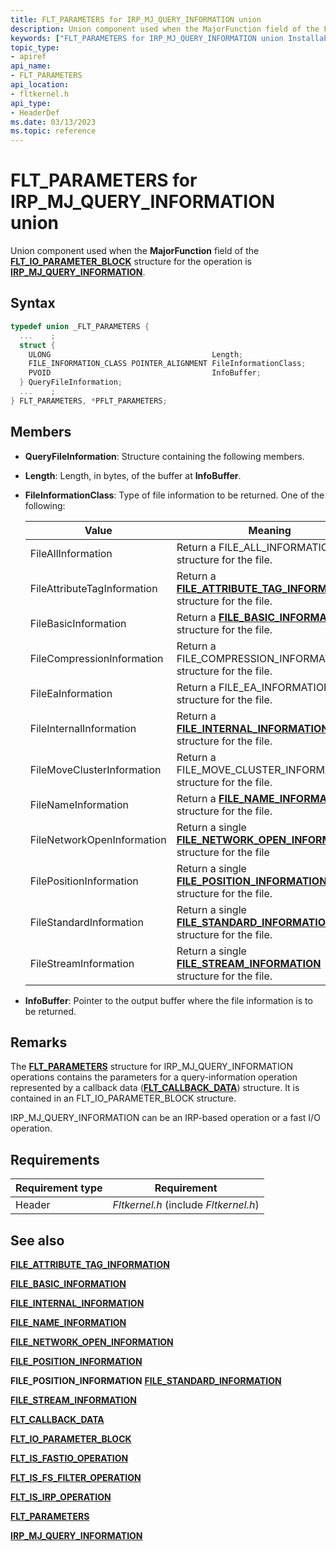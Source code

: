 ```yaml
---
title: FLT_PARAMETERS for IRP_MJ_QUERY_INFORMATION union
description: Union component used when the MajorFunction field of the FLT_IO_PARAMETER_BLOCK structure for the operation is IRP_MJ_QUERY_INFORMATION.
keywords: ["FLT_PARAMETERS for IRP_MJ_QUERY_INFORMATION union Installable File System Drivers", "FLT_PARAMETERS union Installable File System Drivers", "PFLT_PARAMETERS union pointer Installable File System Drivers"]
topic_type:
- apiref
api_name:
- FLT_PARAMETERS
api_location:
- fltkernel.h
api_type:
- HeaderDef
ms.date: 03/13/2023
ms.topic: reference
---
```


# FLT_PARAMETERS for IRP_MJ_QUERY_INFORMATION union

Union component used when the **MajorFunction** field of the [**FLT_IO_PARAMETER_BLOCK**](/windows-hardware/drivers/ddi/fltkernel/ns-fltkernel-_flt_io_parameter_block) structure for the operation is [**IRP_MJ_QUERY_INFORMATION**](irp-mj-query-information.md).

## Syntax

``` C
typedef union _FLT_PARAMETERS {
  ...    ;
  struct {
    ULONG                                    Length;
    FILE_INFORMATION_CLASS POINTER_ALIGNMENT FileInformationClass;
    PVOID                                    InfoBuffer;
  } QueryFileInformation;
  ...    ;
} FLT_PARAMETERS, *PFLT_PARAMETERS;
```

## Members

- **QueryFileInformation**: Structure containing the following members.

- **Length**: Length, in bytes, of the buffer at **InfoBuffer**.

- **FileInformationClass**: Type of file information to be returned. One of the following:

  | Value | Meaning |
  | ----- | ------- |
  | FileAllInformation          | Return a FILE_ALL_INFORMATION structure for the file. |
  | FileAttributeTagInformation | Return a [**FILE_ATTRIBUTE_TAG_INFORMATION**](/windows-hardware/drivers/ddi/ntddk/ns-ntddk-_file_attribute_tag_information) structure for the file. |
  | FileBasicInformation | Return a [**FILE_BASIC_INFORMATION</strong>**](/windows-hardware/drivers/ddi/wdm/ns-wdm-_file_basic_information) structure for the file. |
  | FileCompressionInformation  | Return a FILE_COMPRESSION_INFORMATION structure for the file. |
  | FileEaInformation           | Return a FILE_EA_INFORMATION structure for the file. |
  | FileInternalInformation     | Return a [**FILE_INTERNAL_INFORMATION</strong>**](/windows-hardware/drivers/ddi/ntifs/ns-ntifs-_file_internal_information) structure for the file. |
  | FileMoveClusterInformation  | Return a FILE_MOVE_CLUSTER_INFORMATION structure for the file. |
  | FileNameInformation         | Return a [**FILE_NAME_INFORMATION</strong>**](/windows-hardware/drivers/ddi/ntddk/ns-ntddk-_file_name_information) structure for the file. |
  | FileNetworkOpenInformation  | Return a single [**FILE_NETWORK_OPEN_INFORMATION</strong>**](/windows-hardware/drivers/ddi/wdm/ns-wdm-_file_network_open_information) structure for the file |
  | FilePositionInformation     | Return a single [**FILE_POSITION_INFORMATION</strong>**](/windows-hardware/drivers/ddi/wdm/ns-wdm-_file_position_information) structure for the file. |
  | FileStandardInformation     | Return a single [**FILE_STANDARD_INFORMATION</strong>**](/windows-hardware/drivers/ddi/wdm/ns-wdm-_file_standard_information) structure for the file. |
  | FileStreamInformation       | Return a single [**FILE_STREAM_INFORMATION</strong>**](/windows-hardware/drivers/ddi/ntifs/ns-ntifs-_file_stream_information) structure for the file. |

- **InfoBuffer**: Pointer to the output buffer where the file information is to be returned.

## Remarks

The [**FLT_PARAMETERS**](/windows-hardware/drivers/ddi/fltkernel/ns-fltkernel-_flt_parameters) structure for IRP_MJ_QUERY_INFORMATION operations contains the parameters for a query-information operation represented by a callback data ([**FLT_CALLBACK_DATA**](/windows-hardware/drivers/ddi/fltkernel/ns-fltkernel-_flt_callback_data)) structure. It is contained in an FLT_IO_PARAMETER_BLOCK structure.

IRP_MJ_QUERY_INFORMATION can be an IRP-based operation or a fast I/O operation.

## Requirements

| Requirement type | Requirement |
| ---------------- | ----------- |
| Header | *Fltkernel.h* (include *Fltkernel.h*) |

## See also

[**FILE_ATTRIBUTE_TAG_INFORMATION**](/windows-hardware/drivers/ddi/ntddk/ns-ntddk-_file_attribute_tag_information)

[**FILE_BASIC_INFORMATION**](/windows-hardware/drivers/ddi/wdm/ns-wdm-_file_basic_information)

[**FILE_INTERNAL_INFORMATION**](/windows-hardware/drivers/ddi/ntifs/ns-ntifs-_file_internal_information)

[**FILE_NAME_INFORMATION**](/windows-hardware/drivers/ddi/ntddk/ns-ntddk-_file_name_information)

[**FILE_NETWORK_OPEN_INFORMATION**](/windows-hardware/drivers/ddi/wdm/ns-wdm-_file_network_open_information)

[**FILE_POSITION_INFORMATION**](/windows-hardware/drivers/ddi/wdm/ns-wdm-_file_position_information)

**FILE_POSITION_INFORMATION**
[**FILE_STANDARD_INFORMATION**](/windows-hardware/drivers/ddi/wdm/ns-wdm-_file_standard_information)

[**FILE_STREAM_INFORMATION**](/windows-hardware/drivers/ddi/ntifs/ns-ntifs-_file_stream_information)

[**FLT_CALLBACK_DATA**](/windows-hardware/drivers/ddi/fltkernel/ns-fltkernel-_flt_callback_data)

[**FLT_IO_PARAMETER_BLOCK**](/windows-hardware/drivers/ddi/fltkernel/ns-fltkernel-_flt_io_parameter_block)

[**FLT_IS_FASTIO_OPERATION**](/windows-hardware/drivers/ddi/index)

[**FLT_IS_FS_FILTER_OPERATION**](/previous-versions/ff544648(v=vs.85))

[**FLT_IS_IRP_OPERATION**](/previous-versions/ff544654(v=vs.85))

[**FLT_PARAMETERS**](/windows-hardware/drivers/ddi/fltkernel/ns-fltkernel-_flt_parameters)

[**IRP_MJ_QUERY_INFORMATION**](irp-mj-query-information.md)

